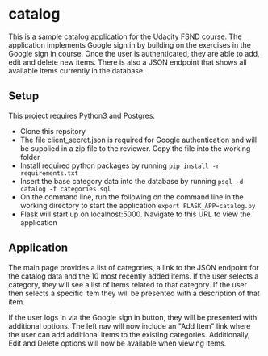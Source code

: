 # catalog
This is a sample catalog application for the Udacity FSND course. The application implements Google sign in by building on the exercises in the Google sign in course. Once the user is authenticated, they are able to add, edit and delete new items. There is also a JSON endpoint that shows all available items currently in the database.

## Setup
This project requires Python3 and Postgres.

* Clone this repsitory
* The file client_secret.json is required for Google authentication and will be supplied in a zip file to the reviewer. Copy the file into the working folder
* Install required python packages by running ```pip install -r requirements.txt```
* Insert the base category data into the database by running ```psql -d catalog -f categories.sql```
* On the command line, run the following on the command line in the working directory to start the application
```export FLASK_APP=catalog.py```
* Flask will start up on localhost:5000. Navigate to this URL to view the application

## Application
The main page provides a list of categories, a link to the JSON endpoint for the catalog data and the 10 most recently added items. If the user selects a category, they will see a list of items related to that category. If the user then selects a specific item they will be presented with a description of that item.

If the user logs in via the Google sign in button, they will be presented with additional options. The left nav will now include an "Add Item" link where the user can add additional items to the existing categories. Additionally, Edit and Delete options will now be available when viewing items.
